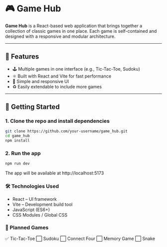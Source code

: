 # 🎮 Game Hub

**Game Hub** is a React-based web application that brings together a collection of classic games in one place. Each game is self-contained and designed with a responsive and modular architecture.

---

## 🧩 Features

- 🕹️ Multiple games in one interface (e.g., Tic-Tac-Toe, Sudoku)
- ⚛️ Built with React and Vite for fast performance
- 🎨 Simple and responsive UI
- ♻️ Easily extendable to include more games

---

## 🚀 Getting Started

### 1. Clone the repo and install dependencies

```bash
git clone https://github.com/your-username/game_hub.git
cd game_hub
npm install
```

### 2. Run the app

```bash
npm run dev
```
The app will be available at http://localhost:5173

### 🛠️ Technologies Used
  - React – UI framework
  - Vite – Development build tool
  - JavaScript (ES6+)
  - CSS Modules / Global CSS

### 📌 Planned Games
✅ Tic-Tac-Toe
⬜ Sudoku
⬜ Connect Four
⬜ Memory Game
⬜ Snake
